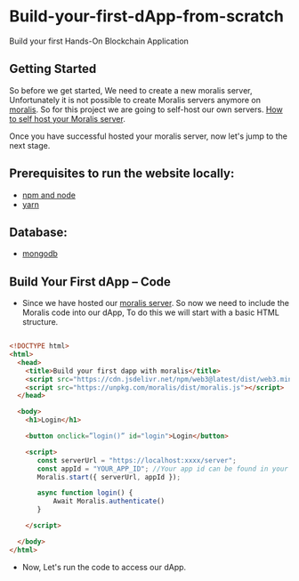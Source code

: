 # Build-your-first-dApp-from-scratch
Build your first Hands-On Blockchain Application

## Getting Started

So before we get started, We need to create a new moralis server, Unfortunately it is not possible to create Moralis servers anymore on [moralis](https://moralis.io/). So for this project we are going to self-host our own servers. [How to self host your Moralis server](https://docs.moralis.io/docs/run-parse-server-locally).

Once you have successful hosted your moralis server, now let's jump to the next stage.

## Prerequisites to run the website locally:

- [npm and node](https://docs.npmjs.com/cli/v8/configuring-npm/install)
- [yarn](https://marketplace.visualstudio.com/items?itemName=gamunu.vscode-yarn)

## Database:

- [mongodb](https://www.mongodb.com/)


## Build Your First dApp – Code

- Since we have hosted our [moralis server](https://moralis.io/). So now we need to include the Moralis code into our dApp, To do this we will start with a basic HTML structure.

```html

<!DOCTYPE html>
<html>
  <head>
    <title>Build your first dapp with moralis</title>
    <script src="https://cdn.jsdelivr.net/npm/web3@latest/dist/web3.min.js"></script>
    <script src="https://unpkg.com/moralis/dist/moralis.js"></script>
  </head>

  <body>
    <h1>Login</h1>

    <button onclick=”login()” id="login">Login</button>

    <script>
       const serverUrl = "https://localhost:xxxx/server";
       const appId = "YOUR_APP_ID"; //Your app id can be found in your [.env folder](https://moralis.io/)
       Moralis.start({ serverUrl, appId });

       async function login() {
           Await Moralis.authenticate()
       }

    </script>

  </body>
</html>

```

- Now, Let's run the code to access our dApp.
